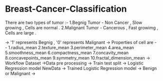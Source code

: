 # Breast-Cancer-Classification

There are two types of tumor :-
1.Begnig Tumor - Non Cancer , Slow growing , Cells are normal .
2.Malignant Tumor - Cancerous , Fast growimg , Cells are large .

-> '1' represents Begnig , '0' represents Malignant
->  Properties of cell are --
      1.radius_mean
      2.texture_mean
      3.perimeter_mean
      4.area_mean
      5.smoothness_mean
      6.compactness_mean
      7.concavity_mean
      8.concavepoints_mean
      9.symmetry_mean
      10.fractal_dimension_mean
  -> Workflow
      Dataset ->Data pre processing -> Train test split -> Logistic Regression model 
      NewData -> Trained Logistic Regression model -> Benign or Malignant
 -> 
  
